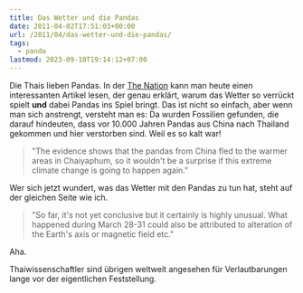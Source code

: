 ```yaml
---
title: Das Wetter und die Pandas
date: 2011-04-02T17:51:03+00:00
url: /2011/04/das-wetter-und-die-pandas/
tags:
  - panda
lastmod: 2023-09-10T19:14:12+07:00
---
```

Die Thais lieben Pandas. In der [The Nation][1] kann man heute einen interessanten Artikel lesen, der genau erklärt, warum das Wetter so verrückt spielt **und** dabei Pandas ins Spiel bringt. Das ist nicht so einfach, aber wenn man sich anstrengt, versteht man es: Da wurden Fossilien gefunden, die darauf hindeuten, dass vor 10.000 Jahren Pandas aus China nach Thailand gekommen und hier verstorben sind. Weil es so kalt war!

> "The evidence shows that the pandas from China fled to the warmer areas in Chaiyaphum, so it wouldn't be a surprise if this extreme climate change is going to happen again."

Wer sich jetzt wundert, was das Wetter mit den Pandas zu tun hat, steht auf der gleichen Seite wie ich.

> "So far, it's not yet conclusive but it certainly is highly unusual. What happened during March 28-31 could also be attributed to alteration of the Earth's axis or magnetic field etc."

Aha.

Thaiwissenschaftler sind übrigen weltweit angesehen für Verlautbarungen lange vor der eigentlichen Feststellung.

 [1]: http://www.nationmultimedia.com/2011/04/03/national/Freezing-temperatures-a-freak-event-30152394.html
